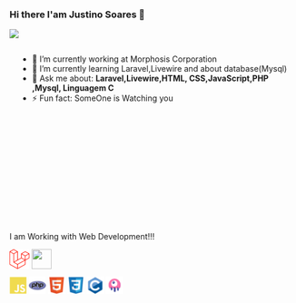 ### Hi there I'am Justino Soares 👋
<!-- colocar as actividades -->


<div style="display:flex; align-items:center;height:"50rem; justify-centent:center;">
  
<div>
  <img align="right" height="180em" src="https://github-readme-stats.vercel.app/api/top-langs/?username=JustinoSoares&layout=compact&langs_count=16&theme=great-gatsby"/>
</div>
<div>


- 🔭 I’m currently working at Morphosis Corporation
- 🌱 I’m currently learning Laravel,Livewire and about database(Mysql)
- 💬 Ask me about: <strong>Laravel,Livewire,HTML, CSS,JavaScript,PHP ,Mysql, Linguagem C</strong>
- ⚡ Fun fact: SomeOne is Watching you
  
</div>
</div>

<div  align="" style="display:flex; aligin-items:center;"> 
  <div style="display: inline_block"><br>
      <p><p style="margin-top:10rem;">
  I am Working with Web Development!!!
</p></p>
    <img align="center" height="35" width="35" alt="coding-time" src="./img/laravel-2.svg">
     <img  align="center" src="https://cdn.jsdelivr.net/gh/devicons/devicon/icons/mysql/mysql-original.svg" height="35" width="35" />
    <p></p>
    <img align="center" height="30" width="30" alt="js-icon"  src="https://raw.githubusercontent.com/devicons/devicon/master/icons/javascript/javascript-plain.svg">
    <img align="center" height="30" width="30" alt="react-icon" src="https://raw.githubusercontent.com/devicons/devicon/master/icons/php/php-original.svg">
    <img align="center" height="30" width="30" alt="html-icon" src="https://raw.githubusercontent.com/devicons/devicon/master/icons/html5/html5-original.svg">
    <img align="center" height="30" width="30"alt="css-icon" src="https://raw.githubusercontent.com/devicons/devicon/master/icons/css3/css3-original.svg">
    <img align="center"height="30" width="30" alt="c-icon" src="https://raw.githubusercontent.com/devicons/devicon/master/icons/c/c-original.svg">
    <img align="center" height="30" width="30" alt="nodejs-icon" src="./img/livewire.png">
   </div>
    
  
